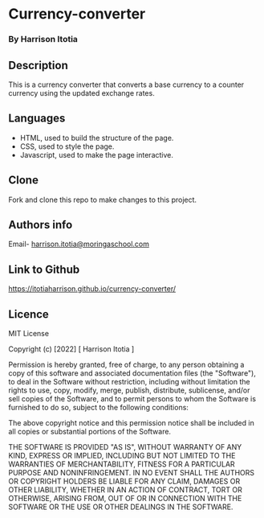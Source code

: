 # Currency-converter
### By Harrison Itotia

## Description
This is a currency converter that converts a base currency to a counter currency using the updated exchange rates.

## Languages
- HTML, used to build the structure of the page.
- CSS, used to style the page.
- Javascript, used to make the page interactive.

## Clone
Fork and clone this repo to make changes to this project.

## Authors info
Email- harrison.itotia@moringaschool.com

## Link to Github
https://itotiaharrison.github.io/currency-converter/

## Licence
MIT License

Copyright (c) [2022] [ Harrison Itotia ]

Permission is hereby granted, free of charge, to any person obtaining a copy of this software and associated documentation files (the "Software"), to deal in the Software without restriction, including without limitation the rights to use, copy, modify, merge, publish, distribute, sublicense, and/or sell copies of the Software, and to permit persons to whom the Software is furnished to do so, subject to the following conditions:

The above copyright notice and this permission notice shall be included in all copies or substantial portions of the Software.

THE SOFTWARE IS PROVIDED "AS IS", WITHOUT WARRANTY OF ANY KIND, EXPRESS OR IMPLIED, INCLUDING BUT NOT LIMITED TO THE WARRANTIES OF MERCHANTABILITY, FITNESS FOR A PARTICULAR PURPOSE AND NONINFRINGEMENT. IN NO EVENT SHALL THE AUTHORS OR COPYRIGHT HOLDERS BE LIABLE FOR ANY CLAIM, DAMAGES OR OTHER LIABILITY, WHETHER IN AN ACTION OF CONTRACT, TORT OR OTHERWISE, ARISING FROM, OUT OF OR IN CONNECTION WITH THE SOFTWARE OR THE USE OR OTHER DEALINGS IN THE SOFTWARE.


